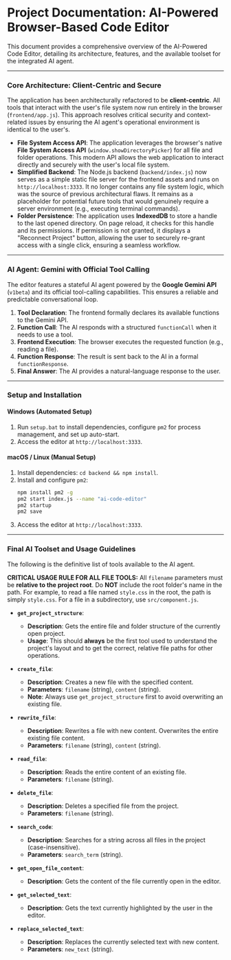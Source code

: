 # Project Documentation: AI-Powered Browser-Based Code Editor

This document provides a comprehensive overview of the AI-Powered Code Editor, detailing its architecture, features, and the available toolset for the integrated AI agent.

---

### Core Architecture: Client-Centric and Secure

The application has been architecturally refactored to be **client-centric**. All tools that interact with the user's file system now run entirely in the browser (`frontend/app.js`). This approach resolves critical security and context-related issues by ensuring the AI agent's operational environment is identical to the user's.

*   **File System Access API**: The application leverages the browser's native **File System Access API** (`window.showDirectoryPicker`) for all file and folder operations. This modern API allows the web application to interact directly and securely with the user's local file system.
*   **Simplified Backend**: The Node.js backend (`backend/index.js`) now serves as a simple static file server for the frontend assets and runs on `http://localhost:3333`. It no longer contains any file system logic, which was the source of previous architectural flaws. It remains as a placeholder for potential future tools that would genuinely require a server environment (e.g., executing terminal commands).
*   **Folder Persistence**: The application uses **IndexedDB** to store a handle to the last opened directory. On page reload, it checks for this handle and its permissions. If permission is not granted, it displays a "Reconnect Project" button, allowing the user to securely re-grant access with a single click, ensuring a seamless workflow.

---

### AI Agent: Gemini with Official Tool Calling

The editor features a stateful AI agent powered by the **Google Gemini API** (`v1beta`) and its official tool-calling capabilities. This ensures a reliable and predictable conversational loop.

1.  **Tool Declaration**: The frontend formally declares its available functions to the Gemini API.
2.  **Function Call**: The AI responds with a structured `functionCall` when it needs to use a tool.
3.  **Frontend Execution**: The browser executes the requested function (e.g., reading a file).
4.  **Function Response**: The result is sent back to the AI in a formal `functionResponse`.
5.  **Final Answer**: The AI provides a natural-language response to the user.

---

### Setup and Installation

#### Windows (Automated Setup)
1.  Run `setup.bat` to install dependencies, configure `pm2` for process management, and set up auto-start.
2.  Access the editor at `http://localhost:3333`.

#### macOS / Linux (Manual Setup)
1.  Install dependencies: `cd backend && npm install`.
2.  Install and configure `pm2`:
    ```bash
    npm install pm2 -g
    pm2 start index.js --name "ai-code-editor"
    pm2 startup
    pm2 save
    ```
3.  Access the editor at `http://localhost:3333`.

---

### Final AI Toolset and Usage Guidelines

The following is the definitive list of tools available to the AI agent.

**CRITICAL USAGE RULE FOR ALL FILE TOOLS:** All `filename` parameters must be **relative to the project root**. Do **NOT** include the root folder's name in the path. For example, to read a file named `style.css` in the root, the path is simply `style.css`. For a file in a subdirectory, use `src/component.js`.

*   **`get_project_structure`**:
    *   **Description**: Gets the entire file and folder structure of the currently open project.
    *   **Usage**: This should **always** be the first tool used to understand the project's layout and to get the correct, relative file paths for other operations.

*   **`create_file`**:
    *   **Description**: Creates a new file with the specified content.
    *   **Parameters**: `filename` (string), `content` (string).
    *   **Note**: Always use `get_project_structure` first to avoid overwriting an existing file.

*   **`rewrite_file`**:
    *   **Description**: Rewrites a file with new content. Overwrites the entire existing file content.
    *   **Parameters**: `filename` (string), `content` (string).

*   **`read_file`**:
    *   **Description**: Reads the entire content of an existing file.
    *   **Parameters**: `filename` (string).

*   **`delete_file`**:
    *   **Description**: Deletes a specified file from the project.
    *   **Parameters**: `filename` (string).

*   **`search_code`**:
    *   **Description**: Searches for a string across all files in the project (case-insensitive).
    *   **Parameters**: `search_term` (string).

*   **`get_open_file_content`**:
    *   **Description**: Gets the content of the file currently open in the editor.

*   **`get_selected_text`**:
    *   **Description**: Gets the text currently highlighted by the user in the editor.

*   **`replace_selected_text`**:
    *   **Description**: Replaces the currently selected text with new content.
    *   **Parameters**: `new_text` (string).
